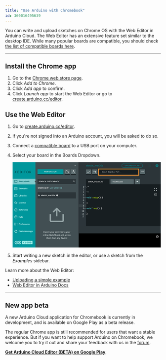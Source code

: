 ```yaml
---
title: "Use Arduino with Chromebook"
id: 360016495639
---
```


You can write and upload sketches on Chrome OS with the Web Editor in Arduino Cloud. The Web Editor has an extensive feature set similar to the desktop IDE. While many popular boards are compatible, you should check [the list of compatible boards here](https://support.arduino.cc/hc/en-us/articles/360014779899).

---

## Install the Chrome app

1. Go to the [Chrome web store page](https://chrome.google.com/webstore/detail/elmgohdonjdampbcgefphnlchgocpaij).
2. Click _Add to Chrome_.
3. Click _Add app_ to confirm.
4. Click _Launch app_ to start the Web Editor or go to [create.arduino.cc/editor](https://create.arduino.cc/editor).

## Use the Web Editor

1. Go to [create.arduino.cc/editor](https://create.arduino.cc/editor).
2. If you're not signed into an Arduino account, you will be asked to do so.
3. Connect a [compatible board](https://support.arduino.cc/hc/en-us/articles/360014779899) to a USB port on your computer.
4. Select your board in the Boards Dropdown.

   ![The Boards Dropdown in the Web Editor.](img/web-editor-boards-dropdown.png)

5. Start writing a new sketch in the editor, or use a sketch from the _Examples_ sidebar.

Learn more about the Web Editor:

* [Uploading a simple example](https://docs.arduino.cc/cloud/web-editor/tutorials/getting-started/getting-started-web-editor#uploading-a-simple-example)
* [Web Editor in Arduino Docs](https://docs.arduino.cc/cloud/web-editor)

---

## New app beta

A new Arduino Cloud application for Chromebook is currently in development, and is available on Google Play as a beta release.

The regular Chrome app is still recommended for users that want a stable experience. But if you want to help support Arduino on Chromebook, we welcome you to try it out and share your feedback with us in the [forum](https://forum.arduino.cc/c/software/chrome-app/141).

**[Get Arduino Cloud Editor (BETA) on Google Play](https://play.google.com/store/apps/details?id=cc.arduino.create_editor)**.
